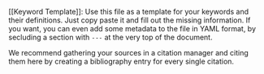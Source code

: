 [[Keyword Template]]: Use this file as a template for your keywords and their definitions. Just copy paste it and fill out the missing information. If you want, you can even add some metadata to the file in YAML format, by secluding a section with  `---` at the very top of the document.

We recommend gathering your sources in a citation manager and citing them here by creating a bibliography entry for every single citation.